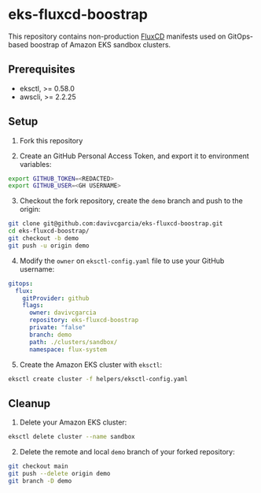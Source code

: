 # eks-fluxcd-boostrap

This repository contains non-production [FluxCD](https://eksctl.io/usage/gitops-v2/) manifests used on GitOps-based boostrap of Amazon EKS sandbox clusters.

## Prerequisites

- eksctl, >= 0.58.0
- awscli, >= 2.2.25

## Setup

1. Fork this repository

2. Create an GitHub Personal Access Token, and export it to environment variables:

```bash
export GITHUB_TOKEN=<REDACTED>
export GITHUB_USER=<GH USERNAME>
```

3. Checkout the fork repository, create the `demo` branch and push to the origin:

```bash
git clone git@github.com:davivcgarcia/eks-fluxcd-boostrap.git
cd eks-fluxcd-boostrap/
git checkout -b demo
git push -u origin demo
```

4. Modify the `owner` on `eksctl-config.yaml` file to use your GitHub username:

```yaml
gitops:
  flux:
    gitProvider: github
    flags:
      owner: davivcgarcia
      repository: eks-fluxcd-boostrap
      private: "false"
      branch: demo
      path: ./clusters/sandbox/
      namespace: flux-system
```

5. Create the Amazon EKS cluster with `eksctl`:

```bash
eksctl create cluster -f helpers/eksctl-config.yaml
```

## Cleanup

1. Delete your Amazon EKS cluster:

```bash
eksctl delete cluster --name sandbox
```

2. Delete the remote and local `demo` branch of your forked repository:

```bash
git checkout main
git push --delete origin demo
git branch -D demo
```
